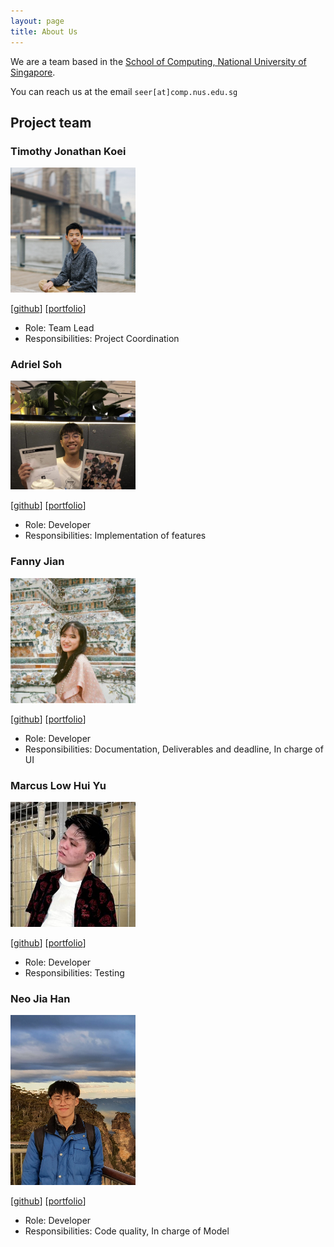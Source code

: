 ```yaml
---
layout: page
title: About Us
---
```


We are a team based in the [School of Computing, National University of Singapore](http://www.comp.nus.edu.sg).

You can reach us at the email `seer[at]comp.nus.edu.sg`

## Project team

### Timothy Jonathan Koei

<img src="images/t1mzzz.png" width="200px">

[[github](http://github.com/t1mzzz)]
[[portfolio](team/t1mzzz.md)]

* Role: Team Lead
* Responsibilities: Project Coordination

### Adriel Soh

<img src="images/leirdas.png" width="200px">

[[github](https://github.com/leirdas)]
[[portfolio](team/leirdas.md)]

* Role: Developer
* Responsibilities: Implementation of features

### Fanny Jian

<img src="images/fannyjian.png" width="200px">

[[github](http://github.com/fannyjian)]
[[portfolio](team/fannyjian.md)]

* Role: Developer
* Responsibilities: Documentation, Deliverables and deadline, In charge of UI

### Marcus Low Hui Yu

<img src="images/marcuslowhuiyu.png" width="200px">

[[github](http://github.com/marcuslowhuiyu)]
[[portfolio](team/marcuslowhuiyu.md)]

* Role: Developer
* Responsibilities: Testing

### Neo Jia Han

<img src="images/jia-han.png" width="200px">

[[github](http://github.com/jia-han)]
[[portfolio](team/jia-han.md)]

* Role: Developer
* Responsibilities: Code quality, In charge of Model
